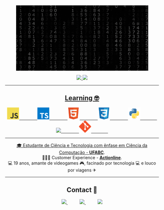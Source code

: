 <div align="center">

<p align="center">
  <img align="center"src="https://github.com/rodrigomathes/rodrigomathes/blob/main/gif%20github%20welcome%20(1).gif">
</p>

<div align="center">
  <a href="https://github.com/rodrigomathes">
  <img height="180em" src="https://github-readme-stats.vercel.app/api?username=rodrigomathes&show_icons=true&theme=cobalt&include_all_commits=true&count_private=true"/>
  <img height="180em" src="https://github-readme-stats.vercel.app/api/top-langs/?username=rodrigomathes&layout=compact&langs_count=7&theme=cobalt"/>
</div>
  
---
## Learning 🤓
  
<p align="center">
    <img height="40" src="https://raw.githubusercontent.com/devicons/devicon/master/icons/javascript/javascript-original.svg">
    &nbsp;&nbsp;&nbsp;&nbsp;&nbsp;&nbsp;&nbsp;&nbsp;&nbsp;&nbsp;&nbsp;&nbsp;&nbsp;
    <img height="40" src="https://raw.githubusercontent.com/devicons/devicon/master/icons/typescript/typescript-plain.svg">
    &nbsp;&nbsp;&nbsp;&nbsp;&nbsp;&nbsp;&nbsp;&nbsp;&nbsp;&nbsp;&nbsp;&nbsp;&nbsp;
    <img height="40" src="https://raw.githubusercontent.com/devicons/devicon/master/icons/html5/html5-original.svg">
    &nbsp;&nbsp;&nbsp;&nbsp;&nbsp;&nbsp;&nbsp;&nbsp;&nbsp;&nbsp;&nbsp;&nbsp;&nbsp;
    <img height="40" src="https://raw.githubusercontent.com/devicons/devicon/master/icons/css3/css3-original.svg">
    &nbsp;&nbsp;&nbsp;&nbsp;&nbsp;&nbsp;&nbsp;&nbsp;&nbsp;&nbsp;&nbsp;&nbsp;&nbsp;
    <img height="40" src="https://raw.githubusercontent.com/devicons/devicon/master/icons/python/python-original.svg">
    &nbsp;&nbsp;&nbsp;&nbsp;&nbsp;&nbsp;&nbsp;&nbsp;&nbsp;&nbsp;&nbsp;&nbsp;&nbsp;
    <img height="40" src="https://cdn.jsdelivr.net/gh/devicons/devicon/icons/java/java-original-wordmark.svg"">
    &nbsp;&nbsp;&nbsp;&nbsp;&nbsp;&nbsp;&nbsp;&nbsp;&nbsp;&nbsp;&nbsp;&nbsp;&nbsp;
    <img height="40" src="https://raw.githubusercontent.com/devicons/devicon/master/icons/git/git-original.svg">
    &nbsp;&nbsp;&nbsp;&nbsp;&nbsp;&nbsp;&nbsp;&nbsp;&nbsp;&nbsp;&nbsp;&nbsp;&nbsp;
</p>

---                                                                                                               
                                                                                                               
<p align="center">
  🎓 Estudante de Ciência e Tecnologia com ênfase em Ciência da Computação - <a href="https://www.ufabc.edu.br/"><b>UFABC</b></a>.
  <br>
  👩🏻‍💻 Customer Experience - <a href="https://actionline.com.br/"><b>Actionline</b></a>.
  <br>
  💻 19 anos, amante de videogames 🎮, facinado por tecnologia 💻 e louco por viagens ✈
  <br>
  </em>
</p>                                                                                                            

---                                                                                                                                                                                                                                                                             
                                                                                                               
## Contact :iphone:

                                                                    
                                                                   
<p align="center">
    <a href="https://github.com/rodrigomathes/">
        <img  src="https://img.shields.io/badge/github-%23100000.svg?&style=for-the-badge&logo=github&logoColor=white&link=mailto:https://github.com/sarafelix25">
    </a>
    &nbsp;&nbsp;&nbsp;&nbsp;&nbsp;&nbsp;&nbsp;&nbsp;&nbsp;
    <a href="mailto:r.mathes.rodrigues@gmail.com">
        <img src="https://img.shields.io/badge/gmail-D14836?&style=for-the-badge&logo=gmail&logoColor=white&link=mailto:sarabfelix1@gmail.com">
    </a>
    &nbsp;&nbsp;&nbsp;&nbsp;&nbsp;&nbsp;&nbsp;&nbsp;&nbsp;
    <a href="https://www.linkedin.com/in/rodrigo-mathes-rodrigues/">
        <img src="https://img.shields.io/badge/linkedin-%230077B5.svg?&style=for-the-badge&logo=linkedin&logoColor=white&link=mailto:https://www.linkedin.com/in/sarabfelix/">
    </a>
</p>
                                                                                                                 
</div align="center">                                                                                                               
